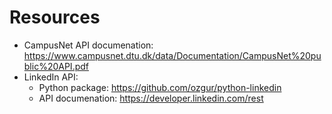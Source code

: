 # Resources
- CampusNet API documenation: https://www.campusnet.dtu.dk/data/Documentation/CampusNet%20public%20API.pdf
- LinkedIn API:
  - Python package: https://github.com/ozgur/python-linkedin
  - API documenation: https://developer.linkedin.com/rest
